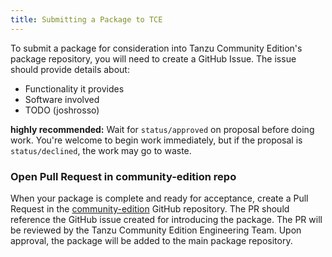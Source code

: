```yaml
---
title: Submitting a Package to TCE
---
```


To submit a package for consideration into Tanzu Community Edition's package repository, you will need to create a GitHub Issue. The issue should provide details about:

* Functionality it provides
* Software involved
* TODO (joshrosso)

**highly recommended:** Wait for `status/approved` on proposal before doing work. You're welcome to begin work immediately, but if the proposal is `status/declined`, the work may go to waste.

### Open Pull Request in community-edition repo

When your package is complete and ready for acceptance, create a Pull Request in the [community-edition](https://github.com/vmware-tanzu/community-edition/pulls) GitHub repository. The PR should reference the GitHub issue created for introducing the package. The PR will be reviewed by the Tanzu Community Edition Engineering Team. Upon approval, the package will be added to the main package repository.
